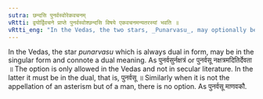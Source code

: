 ```yaml
---
sutra: छन्दसि पुनर्वस्वोरेकवचनम्
vRtti: द्वयोर्द्विवचने प्राप्ते पुनर्वस्वोश्छन्दसि विषये एकवचनमन्यतरस्यां भवति ॥
vRtti_eng: "In the Vedas, the two stars, _Punarvasu_, may optionally be singular (and connote a dual)."
---
```

In the Vedas, the star _punarvasu_ which is always dual in form, may be in the singular form and connote a dual meaning. As पुनर्वसुर्नक्षत्रं or पुनर्वसू नक्षत्रमदितिर्देवता ॥ The option is only allowed in the Vedas and not in secular literature. In the latter it must be in the dual, that is, पुनर्वसू ॥ Similarly when it is not the appellation of an asterism but of a man, there is no option. As पुनर्वसू माणवकौ.
